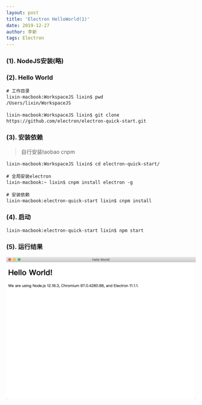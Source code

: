 ```yaml
---
layout: post
title: 'Electron HelloWorld(1)'
date: 2019-12-27
author: 李新
tags: Electron
---
```


### (1). NodeJS安装(略)

### (2). Hello World
```
# 工作目录
lixin-macbook:WorkspaceJS lixin$ pwd
/Users/lixin/WorkspaceJS

lixin-macbook:WorkspaceJS lixin$ git clone https://github.com/electron/electron-quick-start.git
```
### (3). 安装依赖
> 自行安装taobao cnpm

```
lixin-macbook:WorkspaceJS lixin$ cd electron-quick-start/

# 全局安装electron
lixin-macbook:~ lixin$ cnpm install electron -g

# 安装依赖
lixin-macbook:electron-quick-start lixin$ cnpm install
```
### (4). 启动
```
lixin-macbook:electron-quick-start lixin$ npm start
```
### (5). 运行结果
!["Electron Hello World"](/assets/electron/imgs/electron-helloworld.jpg)